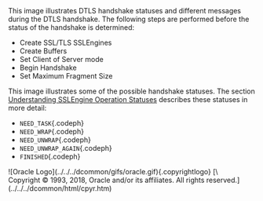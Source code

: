 <div>
This image illustrates DTLS handshake statuses and different messages
during the DTLS handshake. The following steps are performed before the
status of the handshake is determined:

-   Create SSL/TLS SSLEngines
-   Create Buffers
-   Set Client of Server mode
-   Begin Handshake
-   Set Maximum Fragment Size

This image illustrates some of the possible handshake statuses. The
section [Understanding SSLEngine Operation
Statuses](../java-secure-socket-extension-jsse-reference-guide.htm#GUID-AC6700ED-ADC4-41EA-B111-2AEF2CBF7744 "The status of the SSLEngine is represented by SSLEngineResult.Status.")
describes these statuses in more detail:

-   `NEED_TASK`{.codeph}
-   `NEED_WRAP`{.codeph}
-   `NEED_UNWRAP`{.codeph}
-   `NEED_UNWRAP_AGAIN`{.codeph}
-   `FINISHED`{.codeph}

</div>
<div class="footer">
![Oracle Logo](../../../dcommon/gifs/oracle.gif){.copyrightlogo} [\
<span class="copyrightlogo">Copyright © 1993, 2018,
Oracle and/or its affiliates. All rights reserved.</span>](../../../dcommon/html/cpyr.htm)

</div>
